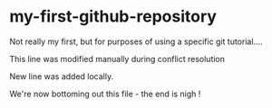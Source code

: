 # my-first-github-repository
Not really my first, but for purposes of using a specific git tutorial....

This line was modified manually during conflict resolution

New line was added locally.

We're now bottoming out this file - the end is nigh !
